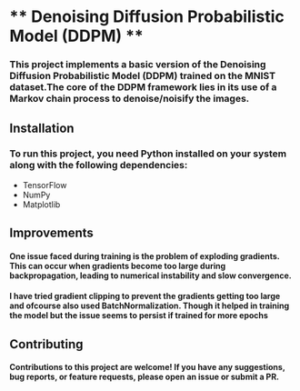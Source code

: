 # ** Denoising Diffusion Probabilistic Model (DDPM) **
### This project implements a basic version of the Denoising Diffusion Probabilistic Model (DDPM) trained on the MNIST dataset.The core of the DDPM framework lies in its use of a Markov chain process to denoise/noisify the images.

## Installation

### To run this project, you need Python installed on your system along with the following dependencies:
- TensorFlow
- NumPy
- Matplotlib

## Improvements

#### One issue faced during training is the problem of exploding gradients. This can occur when gradients become too large during backpropagation, leading to numerical instability and slow convergence.

#### I have tried gradient clipping to prevent the gradients getting too large and ofcourse also used BatchNormalization. Though it helped in training the model but the issue seems to persist if trained for more epochs

## Contributing
#### Contributions to this project are welcome! If you have any suggestions, bug reports, or feature requests, please open an issue or submit a PR.
